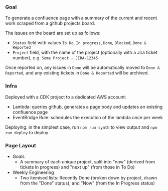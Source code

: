 ### Goal

To generate a confluence page with a summary of the current and recent work scraped from a github projects board.

The issues on the board are set up as follows:

- `Status` field with values `To Do`, `In progress`, `Done`, `Blocked`, `Done & Reported`
- `Project` field, with the name of the project (optionally with a Jira ticket number), e.g. `Some Project - JIRA-12345`

Once reported on, any issues in `Done` will be automatically moved to `Done & Reported`, and any existing tickets in `Done & Reported` will be archived.

### Infra

Deployed with a CDK project to a dedicated AWS account:

- Lambda: queries github, generates a page body and updates an existing confluence page
- EventBridge Rule: schedules the execution of the lambda once per week

Deploying: in the simplest case, run `npm run synth` to view output and `npm run deploy` to deploy

### Page Layout

- Goals
  - A summary of each unique project, split into "now" (derived from tickets in progress) and "next up" (from those in To Do)
- Weekly Engineering
  - Two itemised lists: Recently Done (broken down by project, drawn from the "Done" status), and "Now" (from the In Progress status)

